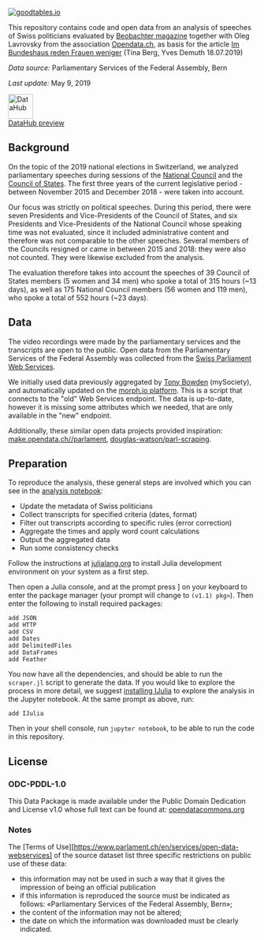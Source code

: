 [![goodtables.io](https://goodtables.io/badge/github/loleg/swiss-parl-wordtime.svg)](https://goodtables.io/github/loleg/swiss-parl-wordtime)

This repository contains code and open data from an analysis of speeches of Swiss politicians evaluated by [Beobachter magazine](https://en.wikipedia.org/wiki/Beobachter_(magazine)) together with Oleg Lavrovsky from the association [Opendata.ch](https://opendata.ch), as basis for the article [Im Bundeshaus reden Frauen weniger](https://www.beobachter.ch/politik/wahlen-2019/long-read/datenanalyse-im-bundeshaus-reden-frauen-weniger) (Tina Berg, Yves Demuth 18.07.2019)

_Data source:_ Parliamentary Services of the Federal Assembly, Bern

_Last update:_ May 9, 2019

[<img alt="DataHub" src="https://datahub.io/static/img/logo-cube.png" width="50"><br>DataHub preview](https://datahub.io/loleg/swiss-parl-wordtime/v/1)

## Background

On the topic of the 2019 national elections in Switzerland, we analyzed parliamentary speeches during sessions of the [National Council](https://www.parlament.ch/en/organe/national-council) and the [Council of States](https://www.parlament.ch/en/organe/council-of-states). The first three years of the current legislative period - between November 2015 and December 2018 - were taken into account. 

Our focus was strictly on political speeches. During this period, there were seven Presidents and Vice-Presidents of the Council of States, and six Presidents and Vice-Presidents of the National Council whose speaking time was not evaluated, since it included administrative content and therefore was not comparable to the other speeches. Several members of the Councils resigned or came in between 2015 and 2018: they were also not counted. They were likewise excluded from the analysis. 

The evaluation therefore takes into account the speeches of 39 Council of States members (5 women and 34 men) who spoke a total of 315 hours (~13 days), as well as 175 National Council members (56 women and 119 men), who spoke a total of 552 hours (~23 days). 

## Data

The video recordings were made by the parliamentary services and the transcripts are open to the public. Open data from the Parliamentary Services of the Federal Assembly was collected from the [Swiss Parliament Web Services](https://www.parlament.ch/en/services/open-data-webservices).

We initially used data previously aggregated by [Tony Bowden](https://github.com/tmtmtmtm) (mySociety), and automatically updated on the [morph.io platform](https://morph.io/tmtmtmtm/switzerland-parlament). This is a script that connects to the "old" Web Services endpoint. The data is up-to-date, however it is missing some attributes which we needed, that are only available in the "new" endpoint.

Additionally, these similar open data projects provided inspiration: [make.opendata.ch//parlament](http://make.opendata.ch/wiki/project:parlament), [douglas-watson/parl-scraping](https://github.com/douglas-watson/parl-scraping.git).

## Preparation

To reproduce the analysis, these general steps are involved which you can see in the [analysis notebook](scraper.ipynb):

- Update the metadata of Swiss politicians
- Collect transcripts for specified criteria (dates, format)
- Filter out transcripts according to specific rules (error correction)
- Aggregate the times and apply word count calculations
- Output the aggregated data
- Run some consistency checks

Follow the instructions at [julialang.org](https://julialang.org/) to install Julia development environment on your system as a first step. 

Then open a Julia console, and at the prompt press ] on your keyboard to enter the package manager (your prompt will change to `(v1.1) pkg>`). Then enter the following to install required packages:

```
add JSON
add HTTP
add CSV
add Dates
add DelimitedFiles
add DataFrames
add Feather
```

You now have all the dependencies, and should be able to run the `scraper.jl` script to generate the data. If you would like to explore the process in more detail, we suggest [installing IJulia](https://github.com/JuliaLang/IJulia.jl#installation) to explore the analysis in the Jupyter notebook. At the same prompt as above, run:

`add IJulia`

Then in your shell console, run `jupyter notebook`, to be able to run the code in this repository.

## License

### ODC-PDDL-1.0

This Data Package is made available under the Public Domain Dedication and License v1.0 whose full text can be found at: [opendatacommons.org](http://www.opendatacommons.org/licenses/pddl/1.0/)

### Notes

The [Terms of Use][https://www.parlament.ch/en/services/open-data-webservices] of the source dataset list three specific restrictions on public use of these data:

- this information may not be used in such a way that it gives the impression of being an official publication
- if this information is reproduced the source must be indicated as follows: «Parliamentary Services of the Federal Assembly, Bern»;
- the content of the information may not be altered;
- the date on which the information was downloaded must be clearly indicated.
